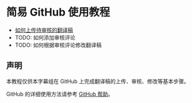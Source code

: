 # 简易 GitHub 使用教程

- [如何上传待审核的翻译稿](upload.md)
- TODO: 如何添加审核评论
- TODO: 如何根据审核评论修改翻译稿

## 声明

本教程仅供本字幕组在 GitHub 上完成翻译稿的上传、审核、修改等基本步骤。

GitHub 的详细使用方法请参考 [GitHub 帮助](https://help.github.com)。
